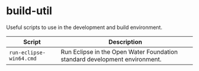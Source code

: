 # build-util

Useful scripts to use in the development and build environment.

| **Script** | **Description** |
| -- | -- |
| `run-eclipse-win64.cmd` | Run Eclipse in the Open Water Foundation standard development environment. |

